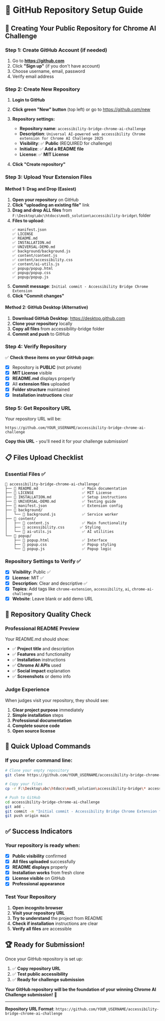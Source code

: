 # 📂 GitHub Repository Setup Guide

## 🚀 Creating Your Public Repository for Chrome AI Challenge

### **Step 1: Create GitHub Account (if needed)**
1. Go to **https://github.com**
2. Click **"Sign up"** (if you don't have account)
3. Choose username, email, password
4. Verify email address

### **Step 2: Create New Repository**
1. **Login to GitHub**
2. **Click green "New" button** (top left) or go to https://github.com/new
3. **Repository settings:**
   - **Repository name**: `accessibility-bridge-chrome-ai-challenge`
   - **Description**: `Universal AI-powered web accessibility Chrome extension for Chrome AI Challenge 2025`
   - **Visibility**: ✅ **Public** (REQUIRED for challenge)
   - **Initialize**: ✅ **Add a README file**
   - **License**: ✅ **MIT License**

4. **Click "Create repository"**

### **Step 3: Upload Your Extension Files**

#### **Method 1: Drag and Drop (Easiest)**
1. **Open your repository** on GitHub
2. **Click "uploading an existing file"** link
3. **Drag and drop ALL files** from `F:\Desktop\abc\htdocs\mod5_solution\accessibility-bridge\` folder
4. **Files to upload:**
   ```
   ✅ manifest.json
   ✅ LICENSE
   ✅ README.md
   ✅ INSTALLATION.md
   ✅ UNIVERSAL-DEMO.md
   ✅ background/background.js
   ✅ content/content.js
   ✅ content/accessibility.css
   ✅ content/ai-utils.js
   ✅ popup/popup.html
   ✅ popup/popup.css
   ✅ popup/popup.js
   ```
5. **Commit message**: `Initial commit - Accessibility Bridge Chrome Extension`
6. **Click "Commit changes"**

#### **Method 2: GitHub Desktop (Alternative)**
1. **Download GitHub Desktop**: https://desktop.github.com
2. **Clone your repository** locally
3. **Copy all files** from accessibility-bridge folder
4. **Commit and push** to GitHub

### **Step 4: Verify Repository**
✅ **Check these items on your GitHub page:**
- [x] Repository is **PUBLIC** (not private)
- [x] **MIT License** visible
- [x] **README.md** displays properly
- [x] All **extension files** uploaded
- [x] **Folder structure** maintained
- [x] **Installation instructions** clear

### **Step 5: Get Repository URL**
Your repository URL will be:
```
https://github.com/YOUR_USERNAME/accessibility-bridge-chrome-ai-challenge
```

**Copy this URL** - you'll need it for your challenge submission!

## 📋 **Files Upload Checklist**

### **Essential Files** ✅
```
📁 accessibility-bridge-chrome-ai-challenge/
├── 📄 README.md                    ✅ Main documentation
├── 📄 LICENSE                      ✅ MIT License
├── 📄 INSTALLATION.md              ✅ Setup instructions
├── 📄 UNIVERSAL-DEMO.md            ✅ Testing guide
├── 📄 manifest.json                ✅ Extension config
├── 📁 background/
│   └── 📄 background.js            ✅ Service worker
├── 📁 content/
│   ├── 📄 content.js               ✅ Main functionality
│   ├── 📄 accessibility.css       ✅ Styling
│   └── 📄 ai-utils.js              ✅ AI utilities
└── 📁 popup/
    ├── 📄 popup.html               ✅ Interface
    ├── 📄 popup.css                ✅ Popup styling
    └── 📄 popup.js                 ✅ Popup logic
```

### **Repository Settings to Verify** ✅
- [x] **Visibility**: Public ✅
- [x] **License**: MIT ✅
- [x] **Description**: Clear and descriptive ✅
- [x] **Topics**: Add tags like `chrome-extension`, `accessibility`, `ai`, `chrome-ai-challenge`
- [x] **Website**: Leave blank or add demo URL

## 🎯 **Repository Quality Check**

### **Professional README Preview**
Your README.md should show:
- ✅ **Project title** and description
- ✅ **Features** and functionality
- ✅ **Installation** instructions
- ✅ **Chrome AI APIs** used
- ✅ **Social impact** explanation
- ✅ **Screenshots** or demo info

### **Judge Experience**
When judges visit your repository, they should see:
1. **Clear project purpose** immediately
2. **Simple installation** steps
3. **Professional documentation**
4. **Complete source code**
5. **Open source license**

## 🚀 **Quick Upload Commands**

### **If you prefer command line:**
```bash
# Clone your empty repository
git clone https://github.com/YOUR_USERNAME/accessibility-bridge-chrome-ai-challenge.git

# Copy your files
cp -r F:\Desktop\abc\htdocs\mod5_solution\accessibility-bridge\* accessibility-bridge-chrome-ai-challenge/

# Push to GitHub
cd accessibility-bridge-chrome-ai-challenge
git add .
git commit -m "Initial commit - Accessibility Bridge Chrome Extension for AI Challenge 2025"
git push origin main
```

## ✅ **Success Indicators**

### **Your repository is ready when:**
- [x] **Public visibility** confirmed
- [x] **All files uploaded** successfully
- [x] **README displays** properly
- [x] **Installation works** from fresh clone
- [x] **License visible** on GitHub
- [x] **Professional appearance**

### **Test Your Repository**
1. **Open incognito browser**
2. **Visit your repository URL**
3. **Try to understand** the project from README
4. **Check if installation** instructions are clear
5. **Verify all files** are accessible

## 🏆 **Ready for Submission!**

Once your GitHub repository is set up:
1. ✅ **Copy repository URL**
2. ✅ **Test public accessibility**
3. ✅ **Ready for challenge submission**

**Your GitHub repository will be the foundation of your winning Chrome AI Challenge submission!** 🚀

---

**Repository URL Format**: `https://github.com/YOUR_USERNAME/accessibility-bridge-chrome-ai-challenge`